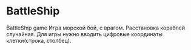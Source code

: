 # BattleShip
BattleShip game
Игра морской бой, с врагом. Расстановка кораблей случайная. Для игры нужно вводить цифровые координаты клетки(строка, столбец).
